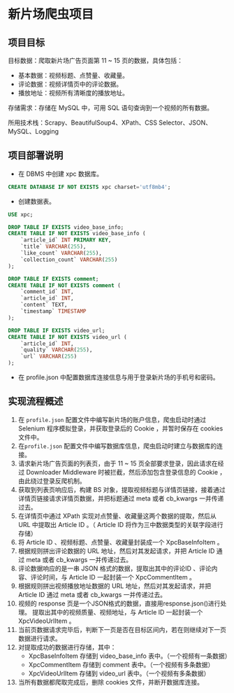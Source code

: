 # 新片场爬虫项目

## 项目目标

目标数据：爬取新片场广告页面第 11 ~ 15 页的数据，具体包括：
  - 基本数据：视频标题、点赞量、收藏量。
  - 评论数据：视频详情页中的评论数据。
  - 播放地址：视频所有清晰度的播放地址。

存储需求：存储在 MySQL 中，可用 SQL 语句查询到一个视频的所有数据。

所用技术栈：Scrapy、BeautifulSoup4、XPath、CSS Selector、JSON、MySQL、Logging

## 项目部署说明

 - 在 DBMS 中创建 xpc 数据库。

```sql
CREATE DATABASE IF NOT EXISTS xpc charset='utf8mb4';
```

 - 创建数据表。

```sql
USE xpc;

DROP TABLE IF EXISTS video_base_info;
CREATE TABLE IF NOT EXISTS video_base_info (
    `article_id` INT PRIMARY KEY,
    `title` VARCHAR(255),
    `like_count` VARCHAR(255),
    `collection_count` VARCHAR(255)
);

DROP TABLE IF EXISTS comment;
CREATE TABLE IF NOT EXISTS comment (
    `comment_id` INT,
    `article_id` INT,
    `content` TEXT,
    `timestamp` TIMESTAMP
);

DROP TABLE IF EXISTS video_url;
CREATE TABLE IF NOT EXISTS video_url (
    `article_id` INT,
    `quality` VARCHAR(255),
    `url` VARCHAR(255)
);
```
 - 在 profile.json 中配置数据库连接信息与用于登录新片场的手机号和密码。

## 实现流程概述

1. 在 `profile.json` 配置文件中编写新片场的账户信息，爬虫启动时通过 Selenium 程序模拟登录，并获取登录后的 Cookie ，并暂时保存在 cookies 文件中。
2. 在`profile.json` 配置文件中编写数据库信息，爬虫启动时建立与数据库的连接。
3. 请求新片场广告页面的列表页，由于 11 ~ 15 页全部要求登录，因此请求在经过 Downloader Middleware 时被拦截，然后添加包含登录信息的 Cookie ，由此绕过登录反爬机制。
4. 获取到列表页响应后，构建 BS 对象，提取视频标题与详情页链接，接着通过详情页链接请求详情页数据，并把标题通过 meta 或者 cb_kwargs 一并传递过去。
5. 在详情页中通过 XPath 实现对点赞量、收藏量这两个数据的提取，然后从 URL 中提取出 Article ID 。（ Article ID 将作为三中数据类型的关联字段进行存储） 
6. 将 Article ID 、视频标题、点赞量、收藏量封装成一个 XpcBaseInfoItem 。
7. 根据规则拼出评论数据的 URL 地址，然后对其发起请求，并把 Article ID 通过 meta 或者 cb_kwargs 一并传递过去。
8. 评论数据响应的是一串 JSON 格式的数据，提取出其中的评论ID 、评论内容、评论时间，与 Article ID 一起封装一个 XpcCommentItem 。
9. 根据规则拼出视频播放地址数据的 URL 地址，然后对其发起请求，并把 Article ID 通过 meta 或者 cb_kwargs 一并传递过去。
10. 视频的 response 页是一个JSON格式的数据，直接用response.json()进行处理。 提取出其中的视频质量、视频地址，与 Article ID 一起封装一个 XpcVideoUrlItem 。
11. 当前页数据请求完毕后，判断下一页是否在目标区间内，若在则继续对下一页数据进行请求。
12. 对提取成功的数据进行存储，其中：
    - XpcBaseInfoItem 存储到 video_base_info 表中。（一个视频有一条数据）
    - XpcCommentItem 存储到 comment 表中。（一个视频有多条数据）
    - XpcVideoUrlItem 存储到 video_url 表中。（一个视频有多条数据）
13. 当所有数据都爬取完成后，删除 cookies 文件，并断开数据库连接。
